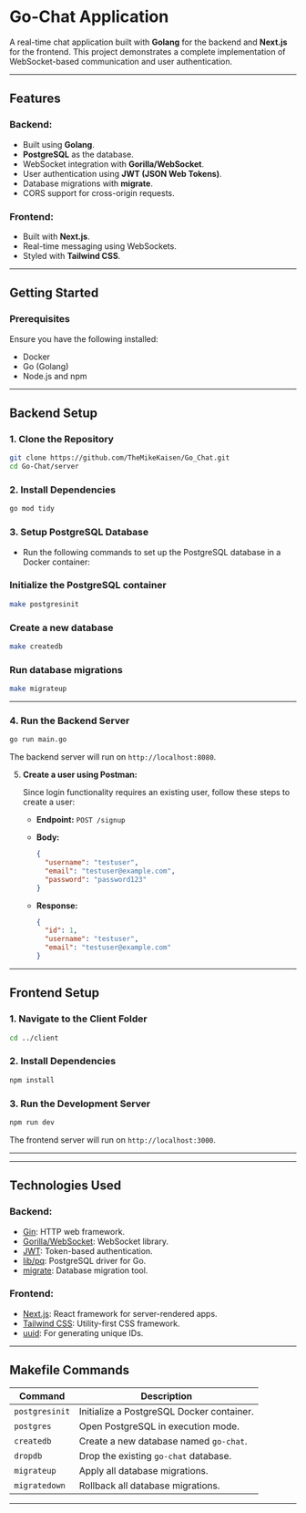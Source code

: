 # Go-Chat Application

A real-time chat application built with **Golang** for the backend and **Next.js** for the frontend. This project demonstrates a complete implementation of WebSocket-based communication and user authentication.

---

## Features

### Backend:

- Built using **Golang**.
- **PostgreSQL** as the database.
- WebSocket integration with **Gorilla/WebSocket**.
- User authentication using **JWT (JSON Web Tokens)**.
- Database migrations with **migrate**.
- CORS support for cross-origin requests.

### Frontend:

- Built with **Next.js**.
- Real-time messaging using WebSockets.
- Styled with **Tailwind CSS**.

---

## Getting Started

### Prerequisites

Ensure you have the following installed:

- Docker
- Go (Golang)
- Node.js and npm

---

## Backend Setup

### 1. Clone the Repository

```bash
git clone https://github.com/TheMikeKaisen/Go_Chat.git
cd Go-Chat/server

```

### 2. Install Dependencies

```bash
go mod tidy

```

### 3. Setup PostgreSQL Database

- Run the following commands to set up the PostgreSQL database in a Docker container:

### Initialize the PostgreSQL container

```bash
make postgresinit

```

### Create a new database

```bash
make createdb

```

### Run database migrations

```bash
make migrateup

```

---

### 4. Run the Backend Server

```bash
go run main.go

```

The backend server will run on `http://localhost:8080`.

5. **Create a user using Postman:**
    
    Since login functionality requires an existing user, follow these steps to create a user:
    
    - **Endpoint:** `POST /signup`
    - **Body:**
        
        ```json
        {
          "username": "testuser",
          "email": "testuser@example.com",
          "password": "password123"
        }
        
        ```
        
    - **Response:**
        
        ```json
        {
          "id": 1,
          "username": "testuser",
          "email": "testuser@example.com"
        }
        
        ```

---

## Frontend Setup

### 1. Navigate to the Client Folder

```bash
cd ../client

```

### 2. Install Dependencies

```bash
npm install

```

### 3. Run the Development Server

```bash
npm run dev

```

The frontend server will run on `http://localhost:3000`.

---

---

## Technologies Used

### Backend:

- [Gin](https://github.com/gin-gonic/gin): HTTP web framework.
- [Gorilla/WebSocket](https://github.com/gorilla/websocket): WebSocket library.
- [JWT](https://github.com/golang-jwt/jwt): Token-based authentication.
- [lib/pq](https://github.com/lib/pq): PostgreSQL driver for Go.
- [migrate](https://github.com/golang-migrate/migrate): Database migration tool.

### Frontend:

- [Next.js](https://nextjs.org/): React framework for server-rendered apps.
- [Tailwind CSS](https://tailwindcss.com/): Utility-first CSS framework.
- [uuid](https://github.com/uuidjs/uuid): For generating unique IDs.

---

## Makefile Commands

| Command | Description |
| --- | --- |
| `postgresinit` | Initialize a PostgreSQL Docker container. |
| `postgres` | Open PostgreSQL in execution mode. |
| `createdb` | Create a new database named `go-chat`. |
| `dropdb` | Drop the existing `go-chat` database. |
| `migrateup` | Apply all database migrations. |
| `migratedown` | Rollback all database migrations. |

---